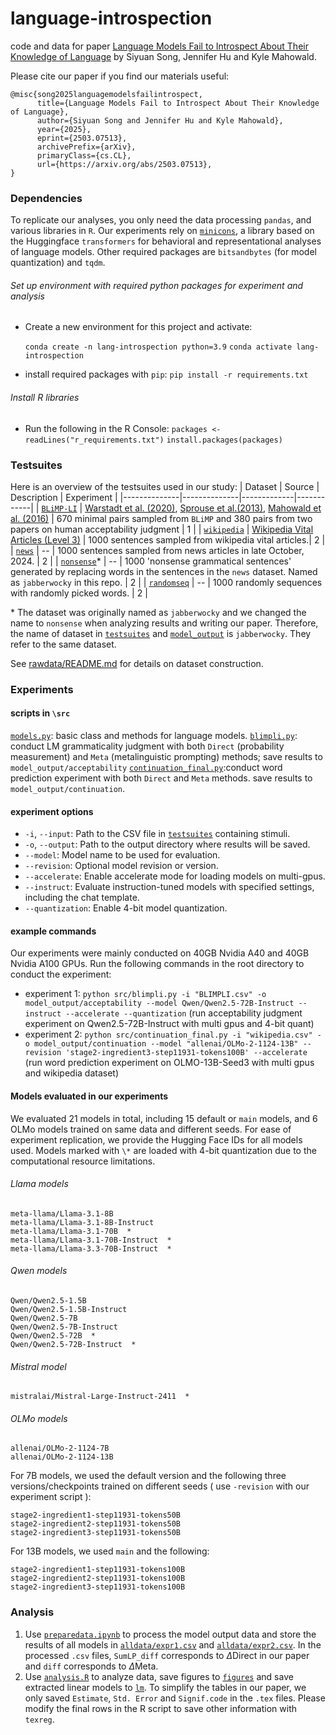 # language-introspection
code and data for paper [Language Models Fail to Introspect About Their Knowledge of Language](https://arxiv.org/abs/2503.07513) by Siyuan Song, Jennifer Hu and Kyle Mahowald.

Please cite our paper if you find our materials useful:
```
@misc{song2025languagemodelsfailintrospect,
      title={Language Models Fail to Introspect About Their Knowledge of Language}, 
      author={Siyuan Song and Jennifer Hu and Kyle Mahowald},
      year={2025},
      eprint={2503.07513},
      archivePrefix={arXiv},
      primaryClass={cs.CL},
      url={https://arxiv.org/abs/2503.07513}, 
}
```

### Dependencies
To replicate our analyses, you only need the data processing `pandas`, and various libraries in `R`. 
Our experiments rely on [`minicons`](https://github.com/kanishkamisra/minicons), a library based on the Huggingface `transformers` for behavioral and representational analyses of language models. Other required packages are `bitsandbytes` (for model quantization) and `tqdm`.

###### Set up environment with required python packages for experiment and analysis
- Create a new environment for this project and activate:
  
   `conda create -n lang-introspection python=3.9`
   `conda activate lang-introspection`

- install required packages with `pip`:
  `pip install -r requirements.txt`

###### Install R libraries
- Run the following in the R Console:
  `packages <- readLines("r_requirements.txt")`
  `install.packages(packages)`



### Testsuites
Here is an overview of the testsuites used in our study:
| Dataset      | Source    | Description | Experiment |
|--------------|--------------|-------------|------------|
| [`BLiMP-LI`](testsuites/BLIMPLI.csv) | [Warstadt et al. (2020)](https://direct.mit.edu/tacl/article/doi/10.1162/tacl_a_00321/96452/BLiMP-The-Benchmark-of-Linguistic-Minimal-Pairs), [Sprouse et al.(2013)](https://www.sciencedirect.com/science/article/pii/S0024384113001526?casa_token=En7lS3L9HD8AAAAA:v3Vl5HIRv9HGmbXx7uMqBiMjs7FdvDJ6lwtTsYOAekvhwnCdr4CsTClZG6HQ2UyyAEXWOTGBHSs), [Mahowald et al. (2016)](https://muse.jhu.edu/pub/24/article/629764/summary?casa_token=TuNaYv4FF-EAAAAA:TE7EgNGyf1pTe9kTgVW1uReSIo5f9k7HS7L4ZAdM31Llxyreh9bS9n_6MNeMLvGKyYazTSH4PAs) | 670 minimal pairs sampled from `BLiMP` and 380 pairs from two papers on human acceptability judgment | 1 |
| [`wikipedia`](testsuites/wikipedia.csv)  | [Wikipedia Vital Articles (Level 3)](https://en.wikipedia.org/wiki/Wikipedia:Vital_articles/Level/3) | 1000 sentences sampled from wikipedia vital articles.| 2 | 
| [`news`](testsuites/news.csv) | -- | 1000 sentences sampled from news articles in late October, 2024. | 2 |
| [`nonsense`](testsuites/jabberwocky.csv)\* | -- | 1000 'nonsense grammatical sentences' generated by replacing words in the sentences in the `news` dataset. Named as `jabberwocky` in this repo. | 2 |
| [`randomseq`](testsuites/jabberwocky.csv) | -- | 1000 randomly sequences with randomly picked words. | 2 |


\* The dataset was originally named as `jabberwocky` and we changed the name to `nonsense` when analyzing results and writing our paper. Therefore, the name of dataset in [`testsuites`](testsuites) and [`model_output`](model_output/continuation) is `jabberwocky`. They refer to the same dataset.

See [rawdata/README.md](rawdata/README.md) for details on dataset construction.



### Experiments
#### scripts in `\src`
[`models.py`](src/models.py): basic class and methods for language models.
[`blimpli.py`](src/models.py): conduct LM grammaticality judgment with both `Direct` (probability measurement) and `Meta` (metalinguistic prompting) methods; save results to `model_output/acceptability`
[`continuation_final.py`](src/models.py):conduct word prediction experiment with both `Direct` and `Meta` methods. save results to `model_output/continuation`.


#### experiment options
* `-i`, `--input`: Path to the CSV file in [`testsuites`](testsuites) containing stimuli.
* `-o`, `--output`: Path to the output directory where results will be saved.
* `--model`: Model name to be used for evaluation.
* `--revision`: Optional model revision or version.
* `--accelerate`: Enable accelerate mode for loading models on multi-gpus.
* `--instruct`: Evaluate instruction-tuned models with specified settings, including the chat template.
* `--quantization`: Enable 4-bit model quantization.

#### example commands
Our experiments were mainly conducted on 40GB Nvidia A40 and 40GB Nvidia A100 GPUs. Run the following commands in the root directory to conduct the experiment:
- experiment 1: `python src/blimpli.py -i "BLIMPLI.csv" -o model_output/acceptability --model Qwen/Qwen2.5-72B-Instruct --instruct --accelerate --quantization`
(run acceptability judgment experiment on Qwen2.5-72B-Instruct with multi gpus and 4-bit quant)
- experiment 2: `python src/continuation_final.py -i "wikipedia.csv" -o model_output/continuation --model "allenai/OLMo-2-1124-13B" --revision 'stage2-ingredient3-step11931-tokens100B' --accelerate` 
(run word prediction experiment on OLMO-13B-Seed3 with multi gpus and wikipedia dataset)

#### Models evaluated in our experiments
We evaluated 21 models in total, including 15 default or `main` models, and 6 OLMo models trained on same data and different seeds. For ease of experiment replication, we provide the Hugging Face IDs for all models used. Models marked with `\*` are loaded with 4-bit quantization due to the computational resource limitations.
###### Llama models
```
meta-llama/Llama-3.1-8B
meta-llama/Llama-3.1-8B-Instruct
meta-llama/Llama-3.1-70B  *
meta-llama/Llama-3.1-70B-Instruct  *
meta-llama/Llama-3.3-70B-Instruct  *
```
###### Qwen models
```
Qwen/Qwen2.5-1.5B
Qwen/Qwen2.5-1.5B-Instruct
Qwen/Qwen2.5-7B
Qwen/Qwen2.5-7B-Instruct
Qwen/Qwen2.5-72B  *
Qwen/Qwen2.5-72B-Instruct  *
```
###### Mistral model
```
mistralai/Mistral-Large-Instruct-2411  *
```
###### OLMo models
```
allenai/OLMo-2-1124-7B
allenai/OLMo-2-1124-13B
```
For 7B models, we used the default version and the following three versions/checkpoints trained on different seeds ( use `-revision` with our experiment script ):
```
stage2-ingredient1-step11931-tokens50B
stage2-ingredient2-step11931-tokens50B
stage2-ingredient3-step11931-tokens50B
```
For 13B models, we used `main` and the following:
```
stage2-ingredient1-step11931-tokens100B
stage2-ingredient2-step11931-tokens100B
stage2-ingredient3-step11931-tokens100B
```
### Analysis

1. Use [`preparedata.ipynb`](preparedata.ipynb) to process the model output data and store the results of all models in [`alldata/expr1.csv`](alldata/expr1.csv) and [`alldata/expr2.csv`](alldata/expr2.csv). In the processed `.csv` files, `SumLP_diff` corresponds to $\Delta$Direct in our paper and `diff` corresponds to $\Delta$Meta.  
2. Use [`analysis.R`](analysis.R) to analyze data, save figures to [`figures`](figures) and save extracted linear models to [`lm`](lm). To simplify the tables in our paper, we only saved `Estimate`, `Std. Error` and `Signif.code` in the `.tex` files. Please modify the final rows in the R script to save other information with `texreg`.

